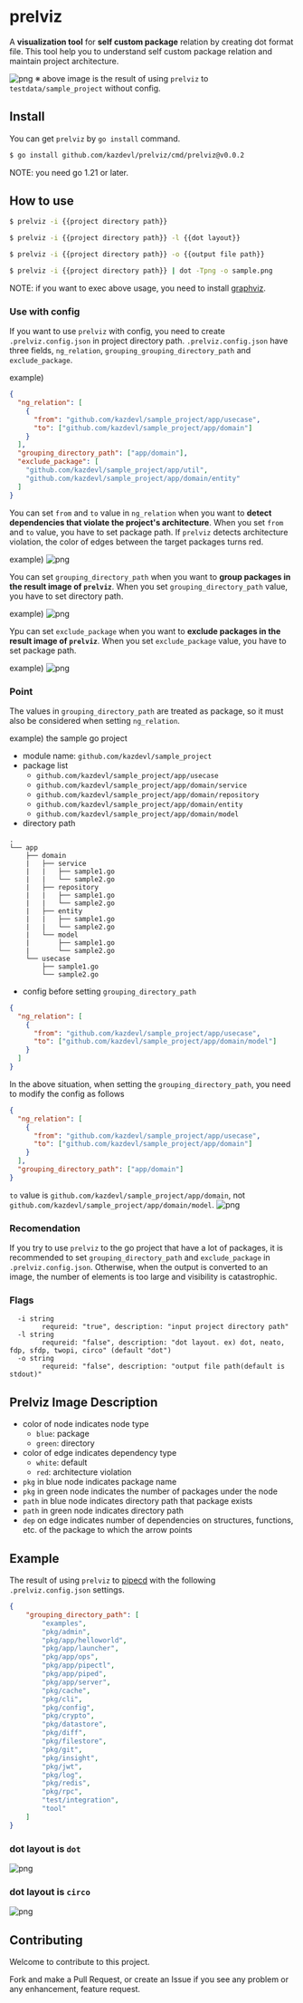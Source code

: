 # prelviz
A **visualization tool** for **self custom package** relation by creating dot format file.
This tool help you to understand self custom package relation and maintain project architecture.

![png](images/1.png)
※ above image is the result of using `prelviz` to `testdata/sample_project` without config.

## Install

You can get `prelviz` by `go install` command.

```bash
$ go install github.com/kazdevl/prelviz/cmd/prelviz@v0.0.2
```
NOTE: you need go 1.21 or later.

## How to use
```bash
$ prelviz -i {{project directory path}}
```

```bash
$ prelviz -i {{project directory path}} -l {{dot layout}}
```

```bash
$ prelviz -i {{project directory path}} -o {{output file path}}
```

```bash
$ prelviz -i {{project directory path}} | dot -Tpng -o sample.png
```
NOTE: if you want to exec above usage, you need to install [graphviz](https://www.graphviz.org/).

### Use with config
If you want to use `prelviz` with config, you need to create `.prelviz.config.json` in project directory path.
`.prelviz.config.json` have three fields, `ng_relation`, `grouping_grouping_directory_path` and `exclude_package`.

example)
```json
{
  "ng_relation": [
    {
      "from": "github.com/kazdevl/sample_project/app/usecase",
      "to": ["github.com/kazdevl/sample_project/app/domain"]
    }
  ],
  "grouping_directory_path": ["app/domain"], 
  "exclude_package": [
    "github.com/kazdevl/sample_project/app/util",
    "github.com/kazdevl/sample_project/app/domain/entity"
  ]
}
```

You can set `from` and `to` value in `ng_relation` when you want to **detect dependencies that violate the project's architecture**.
When you set `from` and `to` value, you have to set package path.
If `prelviz` detects architecture violation, the color of edges between the target packages turns red.

example)
![png](images/2.png)

You can set `grouping_directory_path` when you want to **group packages in the result image of `prelviz`**.
When you set `grouping_directory_path` value, you have to set directory path.

example)
![png](images/3.png)

Ypu can set `exclude_package` when you want to **exclude packages in the result image of `prelviz`**.
When you set `exclude_package` value, you have to set package path.

example)
![png](images/5.png)

### Point
The values in `grouping_directory_path` are treated as package, so it must also be considered when setting `ng_relation`.

example)
the sample go project
- module name: `github.com/kazdevl/sample_project`
- package list
  - `github.com/kazdevl/sample_project/app/usecase`
  - `github.com/kazdevl/sample_project/app/domain/service`
  - `github.com/kazdevl/sample_project/app/domain/repository`
  - `github.com/kazdevl/sample_project/app/domain/entity`
  - `github.com/kazdevl/sample_project/app/domain/model`
- directory path
```
.
└── app
    ├── domain
    |   ├── service
    |   |   ├── sample1.go
    |   |   └── sample2.go
    |   ├── repository
    |   |   ├── sample1.go
    |   |   └── sample2.go
    |   ├── entity
    |   |   ├── sample1.go
    |   |   └── sample2.go
    |   └── model
    |       ├── sample1.go
    |       └── sample2.go
    └── usecase
        ├── sample1.go
        └── sample2.go
```
- config before setting `grouping_directory_path`
```json
{
  "ng_relation": [
    {
      "from": "github.com/kazdevl/sample_project/app/usecase",
      "to": ["github.com/kazdevl/sample_project/app/domain/model"]
    }
  ]
}
``` 

In the above situation, when setting the `grouping_directory_path`, you need to modify the config as follows
```json
{
  "ng_relation": [
    {
      "from": "github.com/kazdevl/sample_project/app/usecase",
      "to": ["github.com/kazdevl/sample_project/app/domain"]
    }
  ],
  "grouping_directory_path": ["app/domain"]
}
```
`to` value is `github.com/kazdevl/sample_project/app/domain`, not `github.com/kazdevl/sample_project/app/domain/model`.
![png](images/4.png)


### Recomendation
If you try to use `prelviz` to the go project that have a lot of packages, it is recommended to set `grouping_directory_path` and `exclude_package` in `.prelviz.config.json`.
Otherwise, when the output is converted to an image, the number of elements is too large and visibility is catastrophic.

### Flags
```
  -i string
        requreid: "true", description: "input project directory path"
  -l string
        requreid: "false", description: "dot layout. ex) dot, neato, fdp, sfdp, twopi, circo" (default "dot")
  -o string
        requreid: "false", description: "output file path(default is stdout)"
```

## Prelviz Image Description
- color of node indicates node type
  - `blue`: package
  - `green`: directory
- color of edge indicates dependency type
  - `white`: default
  - `red`: architecture violation
- `pkg` in blue node indicates package name
- `pkg` in green node indicates the number of packages under the node
- `path` in blue node indicates directory path that package exists
- `path` in green node indicates directory path
- `dep` on edge indicates number of dependencies on structures, functions, etc. of the package to which the arrow points

## Example
The result of using `prelviz` to [pipecd](https://github.com/pipe-cd/pipecd) with the following `.prelviz.config.json` settings.

```json
{
    "grouping_directory_path": [
        "examples",
        "pkg/admin",
        "pkg/app/helloworld",
        "pkg/app/launcher",
        "pkg/app/ops",
        "pkg/app/pipectl",
        "pkg/app/piped",
        "pkg/app/server",
        "pkg/cache",
        "pkg/cli",
        "pkg/config",
        "pkg/crypto",
        "pkg/datastore",
        "pkg/diff",
        "pkg/filestore",
        "pkg/git",
        "pkg/insight",
        "pkg/jwt",
        "pkg/log",
        "pkg/redis",
        "pkg/rpc",
        "test/integration",
        "tool"
    ]
}
```

### dot layout is `dot`
![png](images/6.png)

### dot layout is `circo`
![png](images/7.png)

## Contributing
Welcome to contribute to this project.

Fork and make a Pull Request, or create an Issue if you see any problem or any enhancement, feature request.
